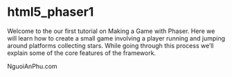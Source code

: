 html5_phaser1
=============

Welcome to the our first tutorial on Making a Game with Phaser.
Here we will learn how to create a small game involving a player running and jumping around platforms collecting stars.
While going through this process we’ll explain some of the core features of the framework.

NguoiAnPhu.com
